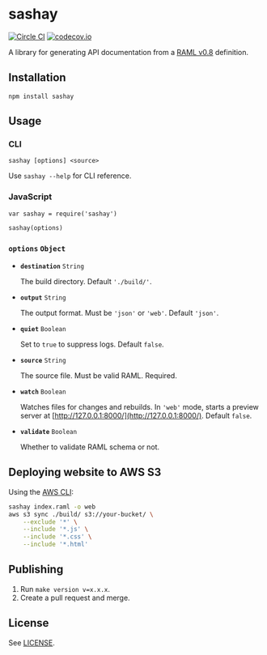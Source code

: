 # sashay

[![Circle CI](https://circleci.com/gh/percolate/sashay.svg?style=svg&circle-token=fa8012bb291abb365e5b0ff8f2a520e0ff889c02)](https://circleci.com/gh/percolate/sashay)
[![codecov.io](http://codecov.io/github/percolate/sashay/coverage.svg?branch=master&token=kdC8b1dlwH)](http://codecov.io/github/percolate/sashay?branch=master)

A library for generating API documentation from a [RAML v0.8](https://github.com/raml-org/raml-spec/blob/master/raml-0.8.md) definition.

## Installation

```
npm install sashay
```

## Usage

### CLI

```
sashay [options] <source>
```

Use `sashay --help` for CLI reference.

### JavaScript

```
var sashay = require('sashay')

sashay(options)
```

### **`options`** `Object`

- **`destination`** `String`

    The build directory. Default `'./build/'`.

- **`output`** `String`

    The output format. Must be `'json'` or `'web'`. Default `'json'`.

- **`quiet`** `Boolean`

    Set to `true` to suppress logs. Default `false`.

- **`source`** `String`

    The source file. Must be valid RAML. Required.

- **`watch`** `Boolean`

    Watches files for changes and rebuilds. In `'web'` mode, starts a preview server at [http://127.0.0.1:8000/](http://127.0.0.1:8000/). Default `false`.

- **`validate`** `Boolean`

    Whether to validate RAML schema or not.

## Deploying website to AWS S3

Using the [AWS CLI](https://aws.amazon.com/cli/):

```sh
sashay index.raml -o web
aws s3 sync ./build/ s3://your-bucket/ \
    --exclude '*' \
    --include '*.js' \
    --include '*.css' \
    --include '*.html'
```

## Publishing

1. Run `make version v=x.x.x`.
2. Create a pull request and merge.

## License

See [LICENSE](https://github.com/percolate/sashay/blob/master/LICENSE.md).
